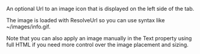 ﻿An optional Url to an image icon that is displayed on the left side of the tab. 

The image is loaded with ResolveUrl so you can use syntax like ~/images/info.gif.

Note that you can also apply an image manually in the Text property using full HTML if you need more control over the image placement and sizing.